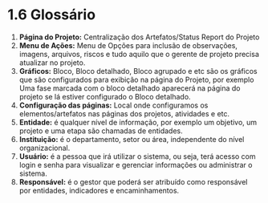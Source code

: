 # 1.6 Glossário

1. **Página do Projeto:** Centralização dos Artefatos/Status Report do Projeto
2. **Menu de Ações:** Menu de Opções para inclusão de observações, imagens, arquivos, riscos e tudo aquilo que o gerente de projeto precisa atualizar no projeto.
3. **Gráficos:** Bloco, Bloco detalhado, Bloco agrupado e etc são os gráficos que são configurados para exibição na página do Projeto, por exemplo Uma fase marcada com o bloco detalhado aparecerá na página do projeto se lá estiver configurado o Bloco detalhado.
4. **Configuração das páginas:** Local onde configuramos os elementos/artefatos nas páginas dos projetos, atividades e etc.
5. **Entidade:** é qualquer nível de informação, por exemplo um objetivo, um projeto e uma etapa são chamadas de entidades.
6. **Instituição:** é o departamento, setor ou área, independente do nível organizacional.
7. **Usuário:** é a pessoa que irá utilizar o sistema, ou seja, terá acesso com login e senha para visualizar e gerenciar informações ou administrar o sistema.
8. **Responsável:** é o gestor que poderá ser atribuído como responsável por entidades, indicadores e encaminhamentos.

